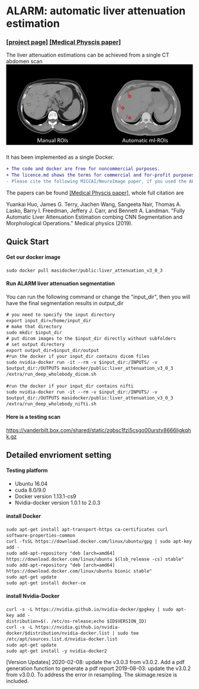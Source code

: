 # ALARM: automatic liver attenuation estimation
###  [[project page]](https://github.com/MASILab/ALARM/) [[Medical Physcis paper]](https://arxiv.org/ftp/arxiv/papers/1906/1906.09549.pdf) 

The liver attenuation estimations can be achieved from a single CT abdomen scan
<img src="https://github.com/MASILab/ALARM/blob/master/screenshot/Figure1.jpg" width="600px"/>

It has been implemented as a single Docker.
```diff
+ The code and docker are free for noncommercial purposes.
+ The licence.md shows the terms for commercial and for-profit purposes.
- Please cite the following MICCAI/NeuroImage paper, if you used the ALARM liver attenuation estimation.
```
The papers can be found [[Medical Physcis paper]](https://arxiv.org/ftp/arxiv/papers/1906/1906.09549.pdf), whole full citation are

Yuankai Huo, James G. Terry, Jiachen Wang, Sangeeta Nair, Thomas A. Lasko, Barry I. Freedman, Jeffery J. Carr, and Bennett A. Landman. "Fully Automatic Liver Attenuation Estimation combing CNN Segmentation and Morphological Operations." Medical physics (2019).

## Quick Start
#### Get our docker image
```
sudo docker pull masidocker/public:liver_attenuation_v3_0_3
```
#### Run ALARM liver attenuation segmentation
You can run the following command or change the "input_dir", then you will have the final segmentation results in output_dir
```
# you need to specify the input directory
export input_dir=/home/input_dir   
# make that directory
sudo mkdir $input_dir
# put dicom images to the $input_dir directly without subfolders
# set output directory
export output_dir=$input_dir/output
#run the docker if your input_dir contains dicom files
sudo nvidia-docker run -it --rm -v $input_dir:/INPUTS/ -v $output_dir:/OUTPUTS masidocker/public:liver_attenuation_v3_0_3 /extra/run_deep_wholebody_dicom.sh

#run the docker if your input_dir contains nifti
sudo nvidia-docker run -it --rm -v $input_dir:/INPUTS/ -v $output_dir:/OUTPUTS masidocker/public:liver_attenuation_v3_0_3 /extra/run_deep_wholebody_nifti.sh
```
#### Here is a testing scan
https://vanderbilt.box.com/shared/static/zqbsc1fzi5csgo00urstv8666ligkqhk.gz

## Detailed envrioment setting  

#### Testing platform
- Ubuntu 16.04
- cuda 8.0/9.0
- Docker version 1.13.1-cs9
- Nvidia-docker version 1.0.1 to 2.0.3


#### install Docker
```
sudo apt-get install apt-transport-https ca-certificates curl software-properties-common
curl -fsSL https://download.docker.com/linux/ubuntu/gpg | sudo apt-key add -
sudo add-apt-repository "deb [arch=amd64] https://download.docker.com/linux/ubuntu $(lsb_release -cs) stable"
sudo add-apt-repository "deb [arch=amd64] https://download.docker.com/linux/ubuntu bionic stable"
sudo apt-get update
sudo apt-get install docker-ce
```

#### install Nvidia-Docker
```
curl -s -L https://nvidia.github.io/nvidia-docker/gpgkey | sudo apt-key add -
distribution=$(. /etc/os-release;echo $ID$VERSION_ID)
curl -s -L https://nvidia.github.io/nvidia-docker/$distribution/nvidia-docker.list | sudo tee /etc/apt/sources.list.d/nvidia-docker.list
sudo apt-get update
sudo apt-get install -y nvidia-docker2
```


[Version Updates]
2020-02-08: update the v3.0.3 from v3.0.2. Add a pdf generation function to generate a pdf report
2019-08-03: update the v3.0.2 from v3.0.0. To address the error in resampling. The skimage.resize is included.


